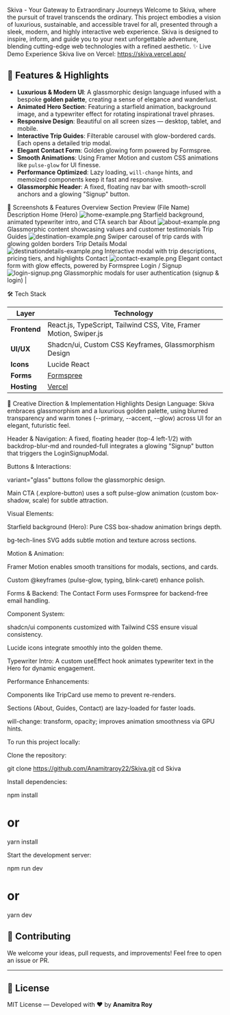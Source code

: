 Skiva - Your Gateway to Extraordinary Journeys
Welcome to Skiva, where the pursuit of travel transcends the ordinary. 
This project embodies a vision of luxurious, sustainable, and accessible travel for all, presented through a sleek, modern, and highly interactive web experience.
Skiva is designed to inspire, inform, and guide you to your next unforgettable adventure, blending cutting-edge web technologies with a refined aesthetic.
✨ Live Demo
Experience Skiva live on Vercel:
https://skiva.vercel.app/

## 🚀 Features & Highlights

- **Luxurious & Modern UI**: A glassmorphic design language infused with a bespoke **golden palette**, creating a sense of elegance and wanderlust.
- **Animated Hero Section**: Featuring a starfield animation, background image, and a typewriter effect for rotating inspirational travel phrases.
- **Responsive Design**: Beautiful on all screen sizes — desktop, tablet, and mobile.
- **Interactive Trip Guides**: Filterable carousel with glow-bordered cards. Each opens a detailed trip modal.
- **Elegant Contact Form**: Golden glowing form powered by Formspree.
- **Smooth Animations**: Using Framer Motion and custom CSS animations like `pulse-glow` for UI finesse.
- **Performance Optimized**: Lazy loading, `will-change` hints, and memoized components keep it fast and responsive.
- **Glassmorphic Header**: A fixed, floating nav bar with smooth-scroll anchors and a glowing "Signup" button.


📸 Screenshots & Features Overview
Section	Preview (File Name)	Description
Home (Hero)	![home-example.png](public/assets/screenshots/home-example.png)	Starfield background, animated typewriter intro, and CTA search bar
About	![about-example.png](public/assets/screenshots/about-example.png)	Glassmorphic content showcasing values and customer testimonials
Trip Guides	![destination-example.png](public/assets/screenshots/destination-example.png)	Swiper carousel of trip cards with glowing golden borders
Trip Details Modal	![destinationdetails-example.png](public/assets/screenshots/destinationdetails-example.png)	Interactive modal with trip descriptions, pricing tiers, and highlights
Contact	![contact-example.png](public/assets/screenshots/contact-example.png)	Elegant contact form with glow effects, powered by Formspree
Login / Signup	![login-signup.png](public/assets/screenshots/login-signup.png)	Glassmorphic modals for user authentication (signup & login)                         |



🛠️ Tech Stack

| Layer      | Technology                                                                 |
|------------|-------------------------------------------------------------------------------|
| **Frontend** | React.js, TypeScript, Tailwind CSS, Vite, Framer Motion, Swiper.js         |
| **UI/UX**     | Shadcn/ui, Custom CSS Keyframes, Glassmorphism Design                     |
| **Icons**     | Lucide React                                                              |
| **Forms**     | [Formspree](https://formspree.io)                                         |
| **Hosting**   | [Vercel](https://vercel.com)                                              |



🎨 Creative Direction & Implementation Highlights
Design Language:
Skiva embraces glassmorphism and a luxurious golden palette, using blurred transparency and warm tones (--primary, --accent, --glow) across UI for an elegant, futuristic feel.

Header & Navigation:
A fixed, floating header (top-4 left-1/2) with backdrop-blur-md and rounded-full integrates a glowing "Signup" button that triggers the LoginSignupModal.

Buttons & Interactions:

variant="glass" buttons follow the glassmorphic design.

Main CTA (.explore-button) uses a soft pulse-glow animation (custom box-shadow, scale) for subtle attraction.

Visual Elements:

Starfield background (Hero): Pure CSS box-shadow animation brings depth.

bg-tech-lines SVG adds subtle motion and texture across sections.

Motion & Animation:

Framer Motion enables smooth transitions for modals, sections, and cards.

Custom @keyframes (pulse-glow, typing, blink-caret) enhance polish.

Forms & Backend:
The Contact Form uses Formspree for backend-free email handling.

Component System:

shadcn/ui components customized with Tailwind CSS ensure visual consistency.

Lucide icons integrate smoothly into the golden theme.

Typewriter Intro:
A custom useEffect hook animates typewriter text in the Hero for dynamic engagement.

Performance Enhancements:

Components like TripCard use memo to prevent re-renders.

Sections (About, Guides, Contact) are lazy-loaded for faster loads.

will-change: transform, opacity; improves animation smoothness via GPU hints.



To run this project locally:

Clone the repository:

git clone https://github.com/Anamitraroy22/Skiva.git
cd Skiva

Install dependencies:

npm install
# or
yarn install

Start the development server:

npm run dev
# or
yarn dev


## 🤝 Contributing
We welcome your ideas, pull requests, and improvements! Feel free to open an issue or PR.

---

## 📄 License
MIT License — Developed with ❤️ by **Anamitra Roy**
